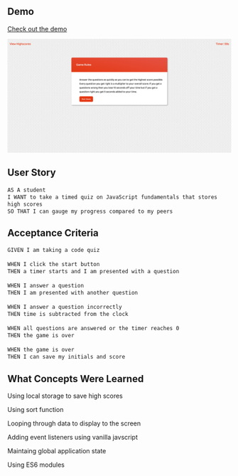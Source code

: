 
## Demo
[Check out the demo](https://tylorkolbeck.github.io/quiz-game/.)

![Screenshot](/assets/images/quiz-demo.png)

## User Story

```
AS A student
I WANT to take a timed quiz on JavaScript fundamentals that stores high scores
SO THAT I can gauge my progress compared to my peers
```

## Acceptance Criteria

```
GIVEN I am taking a code quiz

WHEN I click the start button
THEN a timer starts and I am presented with a question

WHEN I answer a question
THEN I am presented with another question

WHEN I answer a question incorrectly
THEN time is subtracted from the clock

WHEN all questions are answered or the timer reaches 0
THEN the game is over

WHEN the game is over
THEN I can save my initials and score
```

## What Concepts Were Learned
Using local storage to save high scores

Using sort function

Looping through data to display to the screen

Adding event listeners using vanilla javscript

Maintaing global application state

Using ES6 modules

